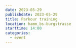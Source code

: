 ```yaml
---
date: 2023-05-29
publishdate: 2023-05-29
title: Parkour training
location: hamm_bs-burgstrasse
starttime: 14:00
categories:
  - event
---
```


